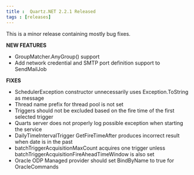 ```yaml
---
title :  Quartz.NET 2.2.1 Released
tags : [releases]
---
```


This is a minor release containing mostly bug fixes.

__NEW FEATURES__

* GroupMatcher.AnyGroup() support
* Add network credential and SMTP port definition support to SendMailJob

__FIXES__

* SchedulerException constructor unnecessarily uses Exception.ToString as message
* Thread name prefix for thread pool is not set
* Triggers should not be excluded based on the fire time of the first selected trigger
* Quarts server does not properly log possible exception when starting the service
* DailyTimeIntervalTrigger GetFireTimeAfter produces incorrect result when date is in the past
* batchTriggerAcquisitionMaxCount acquires one trigger unless batchTriggerAcquisitionFireAheadTimeWindow is also set
* Oracle ODP Managed provider should set BindByName to true for OracleCommands

<Download />
